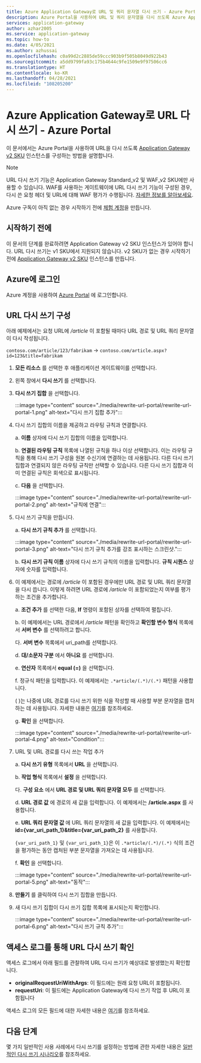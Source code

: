 ```yaml
---
title: Azure Application Gateway로 URL 및 쿼리 문자열 다시 쓰기 - Azure Portal
description: Azure Portal을 사용하여 URL 및 쿼리 문자열을 다시 쓰도록 Azure Application Gateway를 구성하는 방법을 알아봅니다.
services: application-gateway
author: azhar2005
ms.service: application-gateway
ms.topic: how-to
ms.date: 4/05/2021
ms.author: azhussai
ms.openlocfilehash: c0a99d2c2885de59ccc903b9f505b8049d922b43
ms.sourcegitcommit: a5dd9799fa93c175b4644c9fe1509e9f97506cc6
ms.translationtype: HT
ms.contentlocale: ko-KR
ms.lasthandoff: 04/28/2021
ms.locfileid: "108205200"
---
```

# <a name="rewrite-url-with-azure-application-gateway---azure-portal"></a>Azure Application Gateway로 URL 다시 쓰기 - Azure Portal

이 문서에서는 Azure Portal을 사용하여 URL을 다시 쓰도록 [Application Gateway v2 SKU](application-gateway-autoscaling-zone-redundant.md) 인스턴스를 구성하는 방법을 설명합니다.

>[!NOTE]
> URL 다시 쓰기 기능은 Application Gateway Standard_v2 및 WAF_v2 SKU에만 사용할 수 있습니다. WAF를 사용하는 게이트웨이에 URL 다시 쓰기 기능이 구성된 경우, 다시 쓴 요청 헤더 및 URL에 대해 WAF 평가가 수행됩니다. [자세한 정보를 알아보세요](rewrite-http-headers-url.md#using-url-rewrite-or-host-header-rewrite-with-web-application-firewall-waf_v2-sku).

Azure 구독이 아직 없는 경우 시작하기 전에 [체험 계정](https://azure.microsoft.com/free/?WT.mc_id=A261C142F)을 만듭니다.

## <a name="before-you-begin"></a>시작하기 전에

이 문서의 단계를 완료하려면 Application Gateway v2 SKU 인스턴스가 있어야 합니다. URL 다시 쓰기는 v1 SKU에서 지원되지 않습니다. v2 SKU가 없는 경우 시작하기 전에 [Application Gateway v2 SKU](tutorial-autoscale-ps.md) 인스턴스를 만듭니다.

## <a name="sign-in-to-azure"></a>Azure에 로그인

Azure 계정을 사용하여 [Azure Portal](https://portal.azure.com/) 에 로그인합니다.

## <a name="configure-url-rewrite"></a>URL 다시 쓰기 구성

아래 예제에서는 요청 URL에 */article* 이 포함될 때마다 URL 경로 및 URL 쿼리 문자열이 다시 작성됩니다.

`contoso.com/article/123/fabrikam` -> `contoso.com/article.aspx?id=123&title=fabrikam`

1. **모든 리소스** 를 선택한 후 애플리케이션 게이트웨이를 선택합니다.

2. 왼쪽 창에서 **다시 쓰기** 를 선택합니다.

3. **다시 쓰기 집합** 을 선택합니다.

    :::image type="content" source="./media/rewrite-url-portal/rewrite-url-portal-1.png" alt-text="다시 쓰기 집합 추가":::

4. 다시 쓰기 집합의 이름을 제공하고 라우팅 규칙과 연결합니다.

    a. **이름** 상자에 다시 쓰기 집합의 이름을 입력합니다.
    
    b. **연결된 라우팅 규칙** 목록에 나열된 규칙을 하나 이상 선택합니다. 이는 라우팅 규칙을 통해 다시 쓰기 구성을 원본 수신기에 연결하는 데 사용됩니다. 다른 다시 쓰기 집합과 연결되지 않은 라우팅 규칙만 선택할 수 있습니다. 다른 다시 쓰기 집합과 이미 연결된 규칙은 회색으로 표시됩니다.
    
    c. **다음** 을 선택합니다.
    
    :::image type="content" source="./media/rewrite-url-portal/rewrite-url-portal-2.png" alt-text="규칙에 연결":::

5. 다시 쓰기 규칙을 만듭니다.

    a. **다시 쓰기 규칙 추가** 를 선택합니다.
    
    :::image type="content" source="./media/rewrite-url-portal/rewrite-url-portal-3.png" alt-text="다시 쓰기 규칙 추가를 강조 표시하는 스크린샷.":::
    
    b. **다시 쓰기 규칙 이름** 상자에 다시 쓰기 규칙의 이름을 입력합니다. **규칙 시퀀스** 상자에 숫자를 입력합니다.

6. 이 예제에서는 경로에 */article* 이 포함된 경우에만 URL 경로 및 URL 쿼리 문자열을 다시 씁니다. 이렇게 하려면 URL 경로에 */article* 이 포함되었는지 여부를 평가하는 조건을 추가합니다.

    a. **조건 추가** 를 선택한 다음, **If** 명령이 포함된 상자를 선택하여 펼칩니다.
    
    b. 이 예제에서는 URL 경로에서 */article* 패턴을 확인하고 **확인할 변수 형식** 목록에서 **서버 변수** 를 선택하려고 합니다.
    
    다. **서버 변수** 목록에서 uri_path를 선택합니다.
    
    d. **대/소문자 구분** 에서 **아니요** 를 선택합니다.
    
    e. **연산자** 목록에서 **equal (=)** 을 선택합니다.
    
    f. 정규식 패턴을 입력합니다. 이 예제에서는 `.*article/(.*)/(.*)` 패턴을 사용합니다.
    
      ( )는 나중에 URL 경로를 다시 쓰기 위한 식을 작성할 때 사용할 부분 문자열을 캡처하는 데 사용됩니다. 자세한 내용은 [여기](rewrite-http-headers-url.md#capturing)를 참조하세요.

    g. **확인** 을 선택합니다.

    :::image type="content" source="./media/rewrite-url-portal/rewrite-url-portal-4.png" alt-text="Condition":::

 

7. URL 및 URL 경로를 다시 쓰는 작업 추가

   a. **다시 쓰기 유형** 목록에서 **URL** 을 선택합니다.

   b. **작업 형식** 목록에서 **설정** 을 선택합니다.

   다. **구성 요소** 에서 **URL 경로 및 URL 쿼리 문자열 모두** 를 선택합니다.

   d. **URL 경로 값** 에 경로의 새 값을 입력합니다. 이 예제에서는 **/article.aspx** 를 사용합니다. 

   e. **URL 쿼리 문자열 값** 에 URL 쿼리 문자열의 새 값을 입력합니다. 이 예제에서는 **id={var_uri_path_1}&title={var_uri_path_2}** 를 사용합니다.
    
    `{var_uri_path_1}` 및 `{var_uri_path_1}`은 이 `.*article/(.*)/(.*)` 식의 조건을 평가하는 동안 캡처된 부분 문자열을 가져오는 데 사용됩니다.
    
   f. **확인** 을 선택합니다.

    :::image type="content" source="./media/rewrite-url-portal/rewrite-url-portal-5.png" alt-text="동작":::

8. **만들기** 를 클릭하여 다시 쓰기 집합을 만듭니다.

9. 새 다시 쓰기 집합이 다시 쓰기 집합 목록에 표시되는지 확인합니다.

    :::image type="content" source="./media/rewrite-url-portal/rewrite-url-portal-6.png" alt-text="다시 쓰기 규칙 추가":::

## <a name="verify-url-rewrite-through-access-logs"></a>액세스 로그를 통해 URL 다시 쓰기 확인

액세스 로그에서 아래 필드를 관찰하여 URL 다시 쓰기가 예상대로 발생했는지 확인합니다.

* **originalRequestUriWithArgs**: 이 필드에는 원래 요청 URL이 포함됩니다.
* **requestUri**: 이 필드에는 Application Gateway에 다시 쓰기 작업 후 URL이 포함됩니다

액세스 로그의 모든 필드에 대한 자세한 내용은 [여기](application-gateway-diagnostics.md#for-application-gateway-and-waf-v2-sku)를 참조하세요.

##  <a name="next-steps"></a>다음 단계

몇 가지 일반적인 사용 사례에서 다시 쓰기를 설정하는 방법에 관한 자세한 내용은 [일반적인 다시 쓰기 시나리오](./rewrite-http-headers-url.md)를 참조하세요.